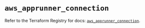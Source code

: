# `aws_apprunner_connection`

Refer to the Terraform Registry for docs: [`aws_apprunner_connection`](https://registry.terraform.io/providers/hashicorp/aws/5.79.0/docs/resources/apprunner_connection).
